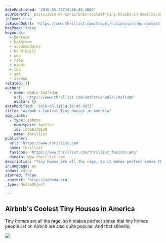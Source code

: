 ```yaml
---
datePublished: '2016-05-31T14:16:48.460Z'
sourcePath: _posts/2016-04-15-airbnbs-coolest-tiny-houses-in-america.md
inFeed: true
isBasedOnUrl: 'https://www.thrillist.com/travel/nation/airbnbs-coolest-tiny-houses-in-america/travel'
hasPage: false
keywords:
  - bedroom
  - bathroom
  - accommodates
  - hand-built
  - one
  - rate
  - night
  - tub
  - get
  - airbnb
related: []
author:
  - name: Nadia Imafidon
    url: 'https://www.thrillist.com/authors/nadia-imafidon'
    avatar: {}
dateModified: '2016-05-31T14:16:43.907Z'
title: "Airbnb's Coolest Tiny Houses in America"
app_links:
  - type: iphone
    namespace: twitter
    id: id356278120
    name: Thrillist
publisher:
  url: 'https://www.thrillist.com'
  name: thrillist
  favicon: 'https://www.thrillist.com/thrillist_favicon.png'
  domain: www.thrillist.com
description: "Tiny homes are all the rage, so it makes perfect sense that tiny homes people list on Airbnb are also quite popular. And that's&hellip;"
inLanguage: en
inNav: false
starred: false
_context: 'http://schema.org'
_type: MediaObject

---
```

<article style=""><h1>Airbnb's Coolest Tiny Houses in America</h1><p>Tiny homes are all the rage, so it makes perfect sense that tiny homes people list on Airbnb are also quite popular. And that's&amp;hellip;</p><img src="http://assets3.thrillist.com/v1/image/1686658/size/tmg-slideshow_l" /></article>